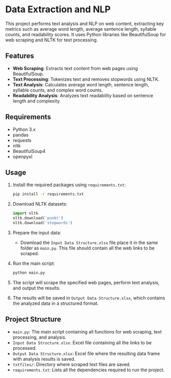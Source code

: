 # Data Extraction and NLP

This project performs text analysis and NLP on web content, extracting key metrics such as average word length, average sentence length, syllable counts, and readability scores. It uses Python libraries like BeautifulSoup for web scraping and NLTK for text processing.

## Features

- **Web Scraping**: Extracts text content from web pages using BeautifulSoup.
- **Text Processing**: Tokenizes text and removes stopwords using NLTK.
- **Text Analysis**: Calculates average word length, sentence length, syllable counts, and complex word counts.
- **Readability Analysis**: Analyzes text readability based on sentence length and complexity.

## Requirements

- Python 3.x
- pandas
- requests
- nltk
- BeautifulSoup4
- openpyxl

## Usage

1. Install the required packages using `requirements.txt`:

    ```bash
    pip install -r requirements.txt
    ```

2. Download NLTK datasets:

    ```python
    import nltk
    nltk.download('punkt')
    nltk.download('stopwords')
    ```

3. Prepare the input data:
   
   - Download the `Input Data Structure.xlsx` file place it in the same folder as `main.py`. This file should contain all the web links to be scraped.

4. Run the main script:

    ```bash
    python main.py
    ```

5. The script will scrape the specified web pages, perform text analysis, and output the results.

6. The results will be saved in `Output Data Structure.xlsx`, which contains the analyzed data in a structured format.

## Project Structure

- `main.py`: The main script containing all functions for web scraping, text processing, and analysis.
- `Input Data Structure.xlsx`: Excel file containing all the links to be processed.
- `Output Data Structure.xlsx`: Excel file where the resulting data frame with analysis results is saved.
- `txtfiles/`: Directory where scraped text files are saved.
- `requirements.txt`: Lists all the dependencies required to run the project.
